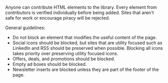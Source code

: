 Anyone can contribute HTML elements to the library. Every element from contributors is verified individually before being added. Sites that aren't safe for work or encourage piracy will be rejected.

General guidelines:
- Do not block an element that modifies the useful content of the page.
- Social icons should be blocked, but sites that are utility focused such as LinkedIn and RSS should be preserved when possible. Blocking all icons takes priority over preserving utility focused icons.
- Offers, deals, and promotions should be blocked.
- Empty ad boxes should be blocked.
- Newsletter inserts are blocked unless they are part of the footer of the page.
